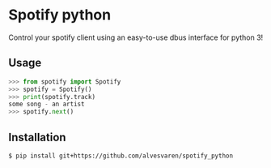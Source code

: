 # Spotify python

Control your spotify client using an easy-to-use dbus interface for python 3!

## Usage

```python
>>> from spotify import Spotify
>>> spotify = Spotify()
>>> print(spotify.track)
some song - an artist
>>> spotify.next()
```

## Installation
```bash
$ pip install git+https://github.com/alvesvaren/spotify_python
```
